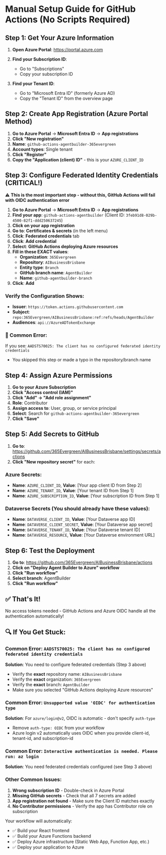 # Manual Setup Guide for GitHub Actions (No Scripts Required)

## Step 1: Get Your Azure Information

1. **Open Azure Portal**: https://portal.azure.com
2. **Find your Subscription ID**:
   - Go to "Subscriptions" 
   - Copy your subscription ID

3. **Find your Tenant ID**:
   - Go to "Microsoft Entra ID" (formerly Azure AD)
   - Copy the "Tenant ID" from the overview page

## Step 2: Create App Registration (Azure Portal Method)

1. **Go to Azure Portal** → **Microsoft Entra ID** → **App registrations**
2. **Click "New registration"**
3. **Name**: `github-actions-agentbuilder-365evergreen`
4. **Account types**: Single tenant
5. **Click "Register"**
6. **Copy the "Application (client) ID"** - this is your `AZURE_CLIENT_ID`

## Step 3: Configure Federated Identity Credentials (CRITICAL!)

⚠️ **This is the most important step - without this, GitHub Actions will fail with OIDC authentication error**

1. **Go to Azure Portal** → **Microsoft Entra ID** → **App registrations**
2. **Find your app**: `github-actions-agentbuilder` (Client ID: `3feb91d8-029b-4500-82f1-ddd250637245`)
3. **Click on your app registration**
4. **Go to**: **Certificates & secrets** (in the left menu)
5. **Click**: **Federated credentials** tab
6. **Click**: **Add credential**
7. **Select**: **GitHub Actions deploying Azure resources**
8. **Fill in these EXACT values**:
   - **Organization**: `365Evergreen`
   - **Repository**: `AIBusinessBrisbane`
   - **Entity type**: `Branch`
   - **GitHub branch name**: `AgentBuilder`
   - **Name**: `github-agentbuilder-branch`
9. **Click**: **Add**

### Verify the Configuration Shows:
- **Issuer**: `https://token.actions.githubusercontent.com`
- **Subject**: `repo:365Evergreen/AIBusinessBrisbane:ref:refs/heads/AgentBuilder`
- **Audiences**: `api://AzureADTokenExchange`

### 🚨 Common Error:
If you see: `AADSTS70025: The client has no configured federated identity credentials`
- You skipped this step or made a typo in the repository/branch name

## Step 4: Assign Azure Permissions

1. **Go to your Azure Subscription**
2. **Click "Access control (IAM)"**
3. **Click "Add" → "Add role assignment"**
4. **Role**: Contributor
5. **Assign access to**: User, group, or service principal
6. **Select**: Search for `github-actions-agentbuilder-365evergreen`
7. **Click "Save"**

## Step 5: Add Secrets to GitHub

1. **Go to**: https://github.com/365Evergreen/AIBusinessBrisbane/settings/secrets/actions
2. **Click "New repository secret"** for each:

### Azure Secrets:
- **Name**: `AZURE_CLIENT_ID`, **Value**: [Your app client ID from Step 2]
- **Name**: `AZURE_TENANT_ID`, **Value**: [Your tenant ID from Step 1]
- **Name**: `AZURE_SUBSCRIPTION_ID`, **Value**: [Your subscription ID from Step 1]

### Dataverse Secrets (You should already have these values):
- **Name**: `DATAVERSE_CLIENT_ID`, **Value**: [Your Dataverse app ID]
- **Name**: `DATAVERSE_CLIENT_SECRET`, **Value**: [Your Dataverse app secret]
- **Name**: `DATAVERSE_TENANT_ID`, **Value**: [Your Dataverse tenant ID]
- **Name**: `DATAVERSE_RESOURCE`, **Value**: [Your Dataverse environment URL]

## Step 6: Test the Deployment

1. **Go to**: https://github.com/365Evergreen/AIBusinessBrisbane/actions
2. **Click on "Deploy Agent Builder to Azure" workflow**
3. **Click "Run workflow"**
4. **Select branch**: AgentBuilder
5. **Click "Run workflow"**

## ✅ That's It!

No access tokens needed - GitHub Actions and Azure OIDC handle all the authentication automatically!

## 🔍 If You Get Stuck:

### Common Error: `AADSTS70025: The client has no configured federated identity credentials`
**Solution**: You need to configure federated credentials (Step 3 above)
- Verify the **exact** repository name: `AIBusinessBrisbane`
- Verify the **exact** organization: `365Evergreen`
- Verify the **exact** branch: `AgentBuilder`
- Make sure you selected "GitHub Actions deploying Azure resources"

### Common Error: `Unsupported value 'OIDC' for authentication type`
**Solution**: For `azure/login@v2`, OIDC is automatic - don't specify `auth-type`
- Remove `auth-type: OIDC` from your workflow
- Azure login v2 automatically uses OIDC when you provide client-id, tenant-id, and subscription-id

### Common Error: `Interactive authentication is needed. Please run: az login`
**Solution**: You need federated credentials configured (see Step 3 above)

### Other Common Issues:
1. **Wrong subscription ID** - Double-check in Azure Portal
2. **Missing GitHub secrets** - Check that all 7 secrets are added
3. **App registration not found** - Make sure the Client ID matches exactly
4. **No Contributor permissions** - Verify the app has Contributor role on subscription

Your workflow will automatically:
- ✅ Build your React frontend
- ✅ Build your Azure Functions backend  
- ✅ Deploy Azure infrastructure (Static Web App, Function App, etc.)
- ✅ Deploy your application to Azure
